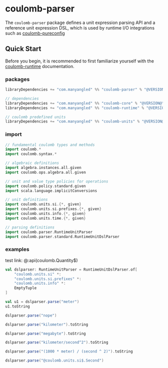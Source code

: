 # coulomb-parser

The `coulomb-parser` package defines a unit expression parsing API and a reference unit expression DSL,
which is used by runtime I/O integrations such as
[coulomb-pureconfig](coulomb-pureconfig.md)

## Quick Start

Before you begin, it is recommended to first familiarize yourself with the
[coulomb-runtime](coulomb-runtime.md)
documentation.

### packages

```scala
libraryDependencies += "com.manyangled" %% "coulomb-parser" % "@VERSION@"

// dependencies
libraryDependencies += "com.manyangled" %% "coulomb-core" % "@VERSION@"
libraryDependencies += "com.manyangled" %% "coulomb-runtime" % "@VERSION@"

// coulomb predefined units
libraryDependencies += "com.manyangled" %% "coulomb-units" % "@VERSION@"
```

### import

```scala mdoc
// fundamental coulomb types and methods
import coulomb.*
import coulomb.syntax.*

// algebraic definitions
import algebra.instances.all.given
import coulomb.ops.algebra.all.given

// unit and value type policies for operations
import coulomb.policy.standard.given
import scala.language.implicitConversions

// unit definitions
import coulomb.units.si.{*, given}
import coulomb.units.si.prefixes.{*, given}
import coulomb.units.info.{*, given}
import coulomb.units.time.{*, given}

// parsing definitions
import coulomb.parser.RuntimeUnitParser
import coulomb.parser.standard.RuntimeUnitDslParser
```

### examples

test link:
@:api(coulomb.Quantity$)

```scala mdoc
val dslparser: RuntimeUnitParser = RuntimeUnitDslParser.of[
    "coulomb.units.si" *:
    "coulomb.units.si.prefixes" *:
    "coulomb.units.info" *:
    EmptyTuple
]
```

```scala mdoc
val u1 = dslparser.parse("meter")
u1.toString
```

```scala mdoc
dslparser.parse("nope")
```

```scala mdoc
dslparser.parse("kilometer").toString

dslparser.parse("megabyte").toString
```

```scala mdoc
dslparser.parse("kilometer/second^2").toString
```

```scala mdoc
dslparser.parse("(1000 * meter) / (second ^ 2)").toString
```

```scala mdoc
dslparser.parse("@coulomb.units.si$.Second")
```



